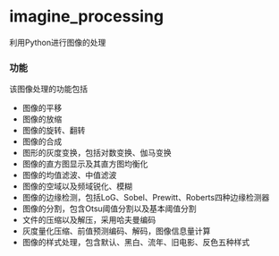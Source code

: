 # imagine_processing

利用Python进行图像的处理

### 功能

该图像处理的功能包括

- 图像的平移
- 图像的放缩
- 图像的旋转、翻转
- 图像的合成
- 图形的灰度变换，包括对数变换、伽马变换
- 图像的直方图显示及其直方图均衡化
- 图像的均值滤波、中值滤波
- 图像的空域以及频域锐化、模糊
- 图像的边缘检测，包括LoG、Sobel、Prewitt、Roberts四种边缘检测器
- 图像的分割，包含Otsu阈值分割以及基本阈值分割
- 文件的压缩以及解压，采用哈夫曼编码
- 灰度量化压缩、前值预测编码、解码，图像信息量计算
- 图像的样式处理，包含默认、黑白、流年、旧电影、反色五种样式
